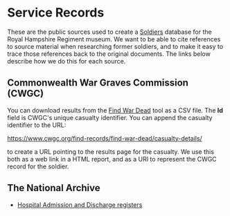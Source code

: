 # Service Records

These are the public sources used to create a [Soldiers](https://github.com/tigersmuseum/soldiers) database for the Royal Hampshire Regiment museum. We want to be able to cite references to source material when researching former soldiers, and to make it easy to trace those references back to the original documents. The links below describe how we do this for each source.

## Commonwealth War Graves Commission (CWGC)

You can download results from the [Find War Dead](https://www.cwgc.org/find-records/find-war-dead/) tool as a CSV file. The **Id** field is CWGC's unique casualty identifier. You can append the casualty identifier to the URL:

  https://www.cwgc.org/find-records/find-war-dead/casualty-details/
  
to create a URL pointing to the results page for the casualty. We use this both as a web link in a HTML report, and as a URI to represent the CWGC record for the soldier.

## The National Archive

* [Hospital Admission and Discharge registers](hospital-books.md)